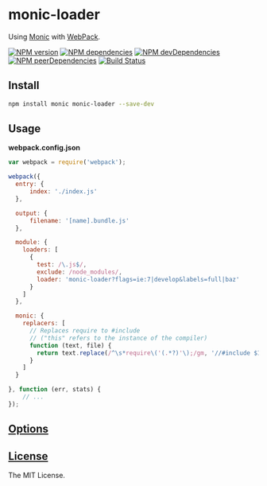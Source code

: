 monic-loader
============

Using [Monic](https://github.com/MonicBuilder/Monic) with [WebPack](http://webpack.github.io).

[![NPM version](http://img.shields.io/npm/v/monic-loader.svg?style=flat)](http://badge.fury.io/js/monic-loader)
[![NPM dependencies](http://img.shields.io/david/MonicBuilder/monic-loader.svg?style=flat)](https://david-dm.org/MonicBuilder/monic-loader)
[![NPM devDependencies](http://img.shields.io/david/dev/MonicBuilder/monic-loader.svg?style=flat)](https://david-dm.org/MonicBuilder/monic-loader?type=dev)
[![NPM peerDependencies](http://img.shields.io/david/peer/MonicBuilder/monic-loader.svg?style=flat)](https://david-dm.org/MonicBuilder/monic-loader?type=peer)
[![Build Status](http://img.shields.io/travis/MonicBuilder/monic-loader.svg?style=flat&branch=master)](https://travis-ci.org/MonicBuilder/monic-loader)

## Install

```bash
npm install monic monic-loader --save-dev
```

## Usage

**webpack.config.json**

```js
var webpack = require('webpack');

webpack({
  entry: {
      index: './index.js'
  },

  output: {
      filename: '[name].bundle.js'
  },

  module: {
    loaders: [
      {
        test: /\.js$/,
        exclude: /node_modules/,
        loader: 'monic-loader?flags=ie:7|develop&labels=full|baz'
      }
    ]
  },

  monic: {
    replacers: [
      // Replaces require to #include
      // ("this" refers to the instance of the compiler)
      function (text, file) {
        return text.replace(/^\s*require\('(.*?)'\);/gm, '//#include $1');
      }
    ]
  }

}, function (err, stats) {
    // ...
});
```

## [Options](https://github.com/MonicBuilder/Monic#using-in-nodejs)
## [License](https://github.com/MonicBuilder/monic-loader/blob/master/LICENSE)

The MIT License.
